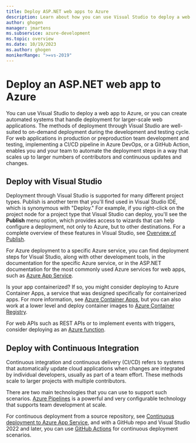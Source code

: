 ```yaml
---
title: Deploy ASP.NET web apps to Azure
description: Learn about how you can use Visual Studio to deploy a web app to Azure.
author: ghogen
manager: jmartens
ms.subservice: azure-development
ms.topic: overview
ms.date: 10/19/2023
ms.author: ghogen
monikerRange: ">=vs-2019"
---
```


# Deploy an ASP.NET web app to Azure

You can use Visual Studio to deploy a web app to Azure, or you can create automated systems that handle deployment for larger-scale web applications. The methods of deployment through Visual Studio are well-suited to on-demand deployment during the development and testing cycle. For web applications in production or preproduction team development and testing, implementing a CI/CD pipeline in Azure DevOps, or a GitHub Action, enables you and your team to automate the deployment steps in a way that scales up to larger numbers of contributors and continuous updates and changes.

## Deploy with Visual Studio

Deployment through Visual Studio is supported for many different project types. Publish is another term that you'll find used in Visual Studio IDE, which is synonymous with "Deploy." For example, if you right-click on the project node for a project type that Visual Studio can deploy, you'll see the **Publish** menu option, which provides access to wizards that can help configure a deployment, not only to Azure, but to other destinations. For a complete overview of these features in Visual Studio, see [Overview of Publish](../deployment/publish-overview.md).

For Azure deployment to a specific Azure service, you can find deployment steps for Visual Studio, along with other development tools, in the documentation for the specific Azure service, or in the ASP.NET documentation for the most commonly used Azure services for web apps, such as [Azure App Service](/aspnet/core/tutorials/publish-to-azure-webapp-using-vs).

Is your app containerized? If so, you might consider deploying to Azure Container Apps, a service that was designed specifically for containerized apps. For more information, see [Azure Container Apps](/azure/container-apps/deploy-visual-studio), but you can also work at a lower level and deploy container images to [Azure Container Registry](../containers/hosting-web-apps-in-docker.md).

For web APIs such as REST APIs or to implement events with triggers, consider deploying as an [Azure function](/azure/azure-functions/functions-create-your-first-function-visual-studio).

## Deploy with Continuous Integration

Continuous integration and continuous delivery (CI/CD) refers to systems that automatically update cloud applications when changes are integrated by individual developers, usually as part of a team effort. These methods scale to larger projects with multiple contributors.

There are two main technologies that you can use to support such scenarios. [Azure Pipelines](/azure/devops/pipelines/get-started-yaml?view=vsts&preserve-view=true) is a powerful and very configurable technology that supports team development at scale.

For continuous deployment from a source repository, see [Continuous deployment to Azure App Service](/azure/app-service/deploy-continuous-deployment), and with a GitHub repo and Visual Studio 2022 and later, you can use [GitHub Actions](overview-github-actions.md) for continuous deployment scenarios.
